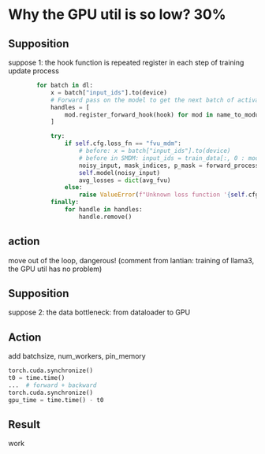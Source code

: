 # Why the GPU util is so low? 30%


## Supposition
suppose 1: the hook function is repeated register in each step of training update process

```python
        for batch in dl:
            x = batch["input_ids"].to(device)
            # Forward pass on the model to get the next batch of activations
            handles = [
                mod.register_forward_hook(hook) for mod in name_to_module.values()
            ]

            try:
                if self.cfg.loss_fn == "fvu_mdm":
                    # before: x = batch["input_ids"].to(device)
                    # before in SMDM: input_ids = train_data[:, 0 : model.config.block_size].contiguous()
                    noisy_input, mask_indices, p_mask = forward_process(x)
                    self.model(noisy_input)
                    avg_losses = dict(avg_fvu)
                else:
                    raise ValueError(f"Unknown loss function '{self.cfg.loss_fn}'")
            finally:
                for handle in handles:
                    handle.remove()
```


## action
move out of the loop, dangerous!
(comment from lantian: training of llama3, the GPU util has no problem)

## Supposition
suppose 2: the data bottleneck: from dataloader to GPU

## Action
add batchsize, num_workers, pin_memory

```python
torch.cuda.synchronize()
t0 = time.time()
...  # forward + backward
torch.cuda.synchronize()
gpu_time = time.time() - t0
```

## Result
work

